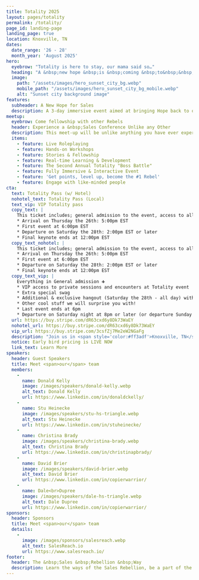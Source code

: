 ```yaml
---
title: Totality 2025
layout: pages/totality
permalink: /totality/
page_id: landing-page
landing_page: true
location: Knoxville, TN
dates:
  date_range: '26 - 28'
  month_year: 'August 2025'
hero:
  eyebrow: "Totality is here to stay, our mama said so…"
  heading: "A &nbsp;new hope &nbsp;is &nbsp;coming &nbsp;to&nbsp;&nbsp;Totality…"
  image: 
    path: "/assets/images/hero_sunset_city_bg.webp"
    mobile_path: "/assets/images/hero_sunset_city_bg_mobile.webp"
    alt: "Sunset city background image"
features:
  subheader: A New Hope for Sales
  description: A 3-day immersive event aimed at bringing Hope back to our great profession &mdash; designed for those willing to take action and create the change that's needed to earn more from their career and life.
meetup:
  eyebrow: Come fellowship with other Rebels
  header: Experience a &nbsp;Sales Conference Unlike any Other
  description: This meet-up will be unlike anything you have ever experienced... Escape from the boring and monotonous conference of the past and lean into the future of learning, enlightening and life changing experiences for people of all walks of life.
  items:
    - feature: Live Roleplaying
    - feature: Hands-on Workshops
    - feature: Stories & Fellowship
    - feature: Real-time Learning & Development
    - feature: The Second Annual Totality "Boss Battle"
    - feature: Fully Immersive & Interactive Event
    - feature: 'Get points, level up, become the #1 Rebel'
    - feature: Engage with like-minded people
cta:
  text: Totality Pass (w/ Hotel)
  nohotel_text: Totality Pass (Local)
  text_vip: VIP Totality pass
  copy_text: |
    This ticket includes; general admission to the event, access to all workshops, hotel stay (2) nights, food and drink during event, swag, official Rebel status.
    * Arrival on Thursday the 26th: 5:00pm EST
    * First event at 6:00pm EST
    * Departure on Saturday the 28th: 2:00pm EST or later
    * Final keynote ends at 12:00pm EST
  copy_text_nohotel: |
    This ticket includes; general admission to the event, access to all workshops, food and drink during event, hotel link to book your own room, swag, official Rebel status.
    * Arrival on Thursday the 26th: 5:00pm EST
    * First event at 6:00pm EST
    * Departure on Saturday the 28th: 2:00pm EST or later
    * Final keynote ends at 12:00pm EST
  copy_text_vip: |
    Everything in General admission ➕
    * VIP access to private sessions and encounters at Totality event
    * Extra special swag
    * Additional & exclusive hangout (Saturday the 28th - all day) with Dale Dupree + The Rebels + Event Speakers
    * Other cool stuff we will surprise you with!
    * Last event ends at 6pm
    * Departure on Saturday night at 8pm or later (or departure Sunday morning)
  url: https://buy.stripe.com/dR63cxd6y8Dk73WaEY
  nohotel_url: https://buy.stripe.com/dR63cxd6y8Dk73WaEY
  vip_url: https://buy.stripe.com/3csfZj7Me2eW2NGaFg
  description: "Join us in <span style='color:#ff3adf'>Knoxville, TN</span> on August 26, 27, and 28th!"
  notice: Early bird pricing is LIVE NOW
  link_text: Learn More
speakers:
  header: Guest Speakers
  title: Meet <span>our</span> team
  members:
    -
      name: Donald Kelly
      image: /images/speakers/donald-kelly.webp
      alt_text: Donald Kelly
      url: https://www.linkedin.com/in/donaldckelly/
    -
      name: Stu Heinecke
      image: /images/speakers/stu-hs-triangle.webp
      alt_text: Stu Heinecke
      url: https://www.linkedin.com/in/stuheinecke/
    -
      name: Christina Brady
      image: /images/speakers/christina-brady.webp
      alt_text: Christina Brady
      url: https://www.linkedin.com/in/christinapbrady/
    -
      name: David Brier
      image: /images/speakers/david-brier.webp
      alt_text: David Brier
      url: https://www.linkedin.com/in/copierwarrior/
    -
      name: Dale<br>Dupree
      image: /images/speakers/dale-hs-triangle.webp
      alt_text: Dale Dupree
      url: https://www.linkedin.com/in/copierwarrior/
sponsors:
  header: Sponsors
  title: Meet <span>our</span> team
  details:
    -
      image: /images/sponsors/salesreach.webp
      alt_text: SalesReach.io
      url: https://www.salesreach.io/
footer:
  header: The &nbsp;Sales &nbsp;Rebellion &nbsp;Way
  description: Learn the ways of the Sales Rebellion, be a part of the first ever interactive sales conference experience, win prizes, build community and level up your sales game beyond recognition.
---
```

